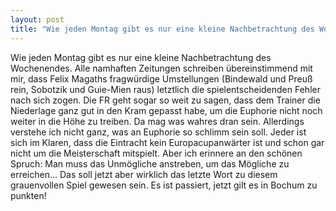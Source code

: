 ```yaml
---
layout: post
title: "Wie jeden Montag gibt es nur eine kleine Nachbetrachtung des Wochenendes."
---
```


Wie jeden Montag gibt es nur eine kleine Nachbetrachtung des Wochenendes. Alle namhaften Zeitungen schreiben übereinstimmend mit mir, dass Felix Magaths fragwürdige Umstellungen (Bindewald und Preuß rein, Sobotzik und Guie-Mien raus) letztlich die spielentscheidenden Fehler nach sich zogen. Die FR geht sogar so weit zu sagen, dass dem Trainer die Niederlage ganz gut in den Kram gepasst habe, um die Euphorie nicht noch weiter in die Höhe zu treiben. Da mag was wahres dran sein. Allerdings verstehe ich nicht ganz, was an Euphorie so schlimm sein soll. Jeder ist sich im Klaren, dass die Eintracht kein Europacupanwärter ist und schon gar nicht um die Meisterschaft mitspielt. Aber ich erinnere an den schönen Spruch: Man muss das Unmögliche anstreben, um das Mögliche zu erreichen... Das soll jetzt aber wirklich das letzte Wort zu diesem grauenvollen Spiel gewesen sein. Es ist passiert, jetzt gilt es in Bochum zu punkten!
